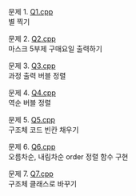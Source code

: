 문제 1. [Q1.cpp](https://github.com/dapin1490/study-note/blob/main/3%20-%201%20note/advanced%20cpp/mid%20test/Q1.cpp)   
별 찍기   
   
문제 2. [Q2.cpp](https://github.com/dapin1490/study-note/blob/main/3%20-%201%20note/advanced%20cpp/mid%20test/Q2.cpp)   
마스크 5부제 구매요일 출력하기   
   
문제 3. [Q3.cpp](https://github.com/dapin1490/study-note/blob/main/3%20-%201%20note/advanced%20cpp/mid%20test/Q3.cpp)   
과정 출력 버블 정렬   
   
문제 4. [Q4.cpp](https://github.com/dapin1490/study-note/blob/main/3%20-%201%20note/advanced%20cpp/mid%20test/Q4.cpp)   
역순 버블 정렬   
   
문제 5. [Q5.cpp](https://github.com/dapin1490/study-note/blob/main/3%20-%201%20note/advanced%20cpp/mid%20test/Q5.cpp)   
구조체 코드 빈칸 채우기   
   
문제 6. [Q6.cpp](https://github.com/dapin1490/study-note/blob/main/3%20-%201%20note/advanced%20cpp/mid%20test/Q6.cpp)   
오름차순, 내림차순 order 정렬 함수 구현   
   
문제 7. [Q7.cpp](https://github.com/dapin1490/study-note/blob/main/3%20-%201%20note/advanced%20cpp/mid%20test/Q7.cpp)   
구조체 클래스로 바꾸기   
   